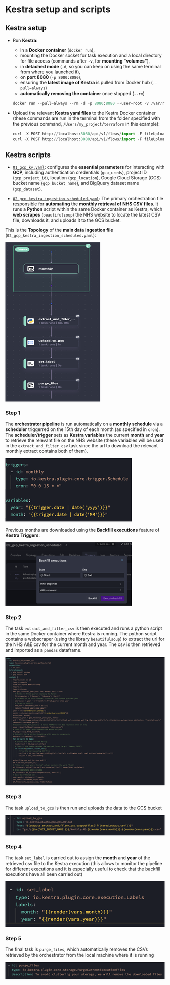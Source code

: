 # **Kestra setup and scripts**

## **Kestra setup**

- Run **Kestra**: 
    - in a **Docker container** (`docker run`), 
    - mounting the Docker socket for task execution and a local directory for file access (commands after `-v`, for **mounting "volumes"**),
    - in **detached mode** (`-d`, so you can keep on using the same terminal from where you launched it), 
    - on **port 8080** (`-p 8080:8080`),
    - ensuring the **latest image of Kestra** is pulled from Docker hub (`--pull=always`)
    - **automatically removing the container** once stopped (`--rm`)

    ```python
    docker run --pull=always --rm -d -p 8080:8080 --user=root -v /var/run/docker.sock:/var/run/docker.sock -v /Users/my_project/terraform:/tmp kestra/kestra:latest server local
    ```

- Upload the relevant **Kestra yaml files** to the Kestra Docker container (these commands are run in the terminal from the folder specified with the previous command, `/Users/my_project/terraform` in this example):

    ```python
    curl -X POST http://localhost:8080/api/v1/flows/import -F fileUpload=@01_gcp_kv.yaml
    curl -X POST http://localhost:8080/api/v1/flows/import -F fileUpload=@02_gcp_kestra_ingestion_scheduled.yaml
    ```
## **Kestra scripts**

- [`01_gcp_kv.yaml`](https://github.com/AuraFrizzati/DE-2025-FinalProject-NHS-EmergencyDeptAttendances/blob/main/kestra/01_gcp_kv.yaml): configures the **essential parameters** for interacting with **GCP**, including authentication credentials (`gcp_creds`), project ID (`gcp_project_id`), location (`gcp_location`), Google Cloud Storage (GCS) bucket name (`gcp_bucket_name`), and BigQuery dataset name (`gcp_dataset`).

- [`02_gcp_kestra_ingestion_scheduled.yaml`](https://github.com/AuraFrizzati/DE-2025-FinalProject-NHS-EmergencyDeptAttendances/blob/main/kestra/02_gcp_kestra_ingestion_scheduled.yaml): The primary orchestration file responsible for **automating** the **monthly retrieval of NHS CSV files**. It runs a **Python** script within the same Docker container as Kestra, which **web scrapes** (`beautifulsoup`) the NHS website to locate the latest CSV file, downloads it, and uploads it to the GCS bucket.

This is the **Topology** of the **main data ingestion file** (`02_gcp_kestra_ingestion_scheduled.yaml`):

<img src="img/kestra_topology.png"  width="300" height="500">

### **Step 1**
The **orchestrator pipeline** is run automatically on a **monthly schedule** via a **scheduler** triggerred on the 15th day of each month (as specified in `cron`). The **scheduler/trigger** sets as **Kestra variables** the current **month** and **year** to retrieve the relevant file on the NHS website (these variables will be used in the `extract_and_filter_csv` task since the url to download the relevant monthly extract contains both of them).

<img src="img/kestra_trigger_vars.png"  width="400" height="200">

Previous months are downloaded using the **Backfill executions** feature of **Kestra Triggers**:

<img src="img/kestra_backfill.png"  width="400" height="200">

### **Step 2**

The task `extract_and_filter_csv` is then executed and runs a python script in the same Docker container where Kestra is running. The python script contains a webscraper (using the library `beautifulsoup`) to extract the url for the NHS A&E csv for the current month and year. The csv is then retrieved and imported as a `pandas` dataframe.

![alt text](image-5.png)

### **Step 3**

The task `upload_to_gcs` is then run and uploads the data to the GCS  bucket

![alt text](image-2.png)

### **Step 4**

The task `set_label` is carried out to assign the **month** and **year** of the retrieved csv file to the Kestra execution (this allows to monitor the pipeline for different executions and it is especially useful to check that the backfill executions have all been carried out)

![alt text](image-3.png)

### **Step 5**

The final task is `purge_files`, which automatically removes the CSVs retrieved by the orchestrator from the local machine where it is running

![alt text](image-4.png)